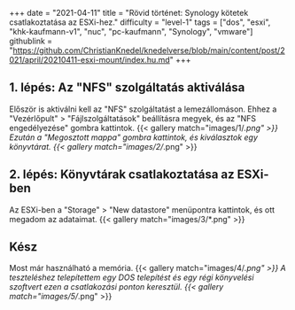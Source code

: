 +++
date = "2021-04-11"
title = "Rövid történet: Synology kötetek csatlakoztatása az ESXi-hez."
difficulty = "level-1"
tags = ["dos", "esxi", "khk-kaufmann-v1", "nuc", "pc-kaufmann", "Synology", "vmware"]
githublink = "https://github.com/ChristianKnedel/knedelverse/blob/main/content/post/2021/april/20210411-esxi-mount/index.hu.md"
+++

## 1. lépés: Az "NFS" szolgáltatás aktiválása
Először is aktiválni kell az "NFS" szolgáltatást a lemezállomáson. Ehhez a "Vezérlőpult" > "Fájlszolgáltatások" beállításra megyek, és az "NFS engedélyezése" gombra kattintok.
{{< gallery match="images/1/*.png" >}}
Ezután a "Megosztott mappa" gombra kattintok, és kiválasztok egy könyvtárat.
{{< gallery match="images/2/*.png" >}}

## 2. lépés: Könyvtárak csatlakoztatása az ESXi-ben
Az ESXi-ben a "Storage" > "New datastore" menüpontra kattintok, és ott megadom az adataimat.
{{< gallery match="images/3/*.png" >}}

## Kész
Most már használható a memória.
{{< gallery match="images/4/*.png" >}}
A teszteléshez telepítettem egy DOS telepítést és egy régi könyvelési szoftvert ezen a csatlakozási ponton keresztül.
{{< gallery match="images/5/*.png" >}}
